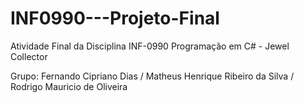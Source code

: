 # INF0990---Projeto-Final

Atividade Final da Disciplina INF-0990 Programação em C# - Jewel Collector 

Grupo: Fernando Cipriano Dias / Matheus Henrique Ribeiro da Silva / Rodrigo Mauricio de Oliveira 
